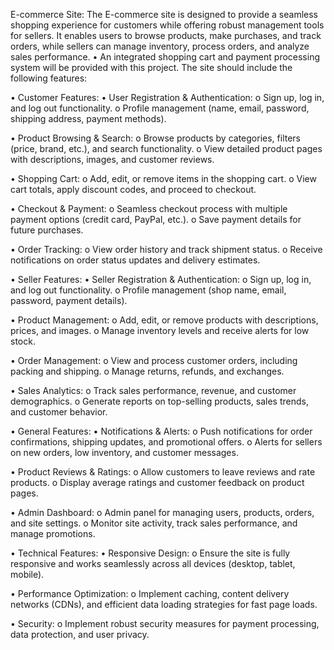 E-commerce Site: 
The E-commerce site is designed to provide a seamless shopping experience for customers while offering robust management tools for sellers. It enables users to browse products, make purchases, and track orders, while sellers can manage inventory, process orders, and analyze sales performance. • An integrated shopping cart and payment processing system will be provided with this project. 
The site should include the following features:


• Customer Features:
•	User Registration & Authentication:
o	Sign up, log in, and log out functionality.
o	Profile management (name, email, password, 
shipping address, payment methods).


•	Product Browsing & Search:
o	Browse products by categories, filters (price, brand, etc.), and search functionality.
o	View detailed product pages with descriptions, images, and customer reviews.


•	Shopping Cart:
o	Add, edit, or remove items in the shopping cart.
o	View cart totals, apply discount codes, and proceed to checkout.


•	Checkout & Payment:
o	Seamless checkout process with multiple payment options (credit card, PayPal, etc.).
o	Save payment details for future purchases.


•	Order Tracking:
o	View order history and track shipment status.
o	Receive notifications on order status updates and delivery estimates.


• Seller Features:
•	Seller Registration & Authentication:
o	Sign up, log in, and log out functionality.
o	Profile management (shop name, email, password, payment details).


•	Product Management:
o	Add, edit, or remove products with descriptions, prices, and images.
o	Manage inventory levels and receive alerts for low stock.


•	Order Management:
o	View and process customer orders, including packing and shipping.
o	Manage returns, refunds, and exchanges.


•	Sales Analytics:
o	Track sales performance, revenue, and customer demographics.
o	Generate reports on top-selling products, sales trends, and customer behavior.


• General Features:
•	Notifications & Alerts:
o	Push notifications for order confirmations, shipping updates, and promotional offers.
o	Alerts for sellers on new orders, low inventory, and customer messages.


•	Product Reviews & Ratings:
o	Allow customers to leave reviews and rate products.
o	Display average ratings and customer feedback on product pages.


•	Admin Dashboard:
o	Admin panel for managing users, products, orders, and site settings.
o	Monitor site activity, track sales performance, and manage promotions.


• Technical Features:
•	Responsive Design:
o	Ensure the site is fully responsive and works seamlessly across all devices (desktop, tablet, mobile).


•	Performance Optimization:
o	Implement caching, content delivery networks (CDNs), and efficient data loading strategies for fast page loads.


•	Security:
o	Implement robust security measures for payment processing, data protection, and user privacy.
